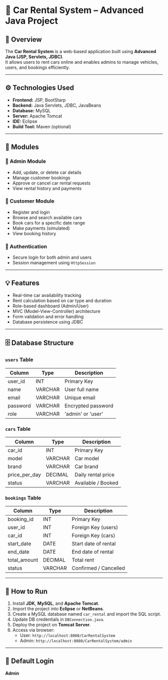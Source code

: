 # 🚗 Car Rental System – Advanced Java Project

## 📘 Overview
The **Car Rental System** is a web-based application built using **Advanced Java (JSP, Servlets, JDBC)**.  
It allows users to rent cars online and enables admins to manage vehicles, users, and bookings efficiently.

---

## ⚙️ Technologies Used
- **Frontend:** JSP, BootStarp
- **Backend:** Java Servlets, JDBC, JavaBeans  
- **Database:** MySQL  
- **Server:** Apache Tomcat  
- **IDE:** Eclipse 
- **Build Tool:** Maven (optional)

---

## 🧩 Modules

### 🔹 Admin Module
- Add, update, or delete car details  
- Manage customer bookings  
- Approve or cancel car rental requests  
- View rental history and payments

### 🔹 Customer Module
- Register and login  
- Browse and search available cars  
- Book cars for a specific date range  
- Make payments (simulated)  
- View booking history

### 🔹 Authentication
- Secure login for both admin and users  
- Session management using `HttpSession`

---

## 💡 Features
- Real-time car availability tracking  
- Rent calculation based on car type and duration  
- Role-based dashboard (Admin/User)  
- MVC (Model-View-Controller) architecture  
- Form validation and error handling  
- Database persistence using JDBC  

---

## 🗄️ Database Structure

### `users` Table
| Column | Type | Description |
|---------|------|-------------|
| user_id | INT | Primary Key |
| name | VARCHAR | User full name |
| email | VARCHAR | Unique email |
| password | VARCHAR | Encrypted password |
| role | VARCHAR | 'admin' or 'user' |

### `cars` Table
| Column | Type | Description |
|---------|------|-------------|
| car_id | INT | Primary Key |
| model | VARCHAR | Car model |
| brand | VARCHAR | Car brand |
| price_per_day | DECIMAL | Daily rental price |
| status | VARCHAR | Available / Booked |

### `bookings` Table
| Column | Type | Description |
|---------|------|-------------|
| booking_id | INT | Primary Key |
| user_id | INT | Foreign Key (users) |
| car_id | INT | Foreign Key (cars) |
| start_date | DATE | Start date of rental |
| end_date | DATE | End date of rental |
| total_amount | DECIMAL | Total rent |
| status | VARCHAR | Confirmed / Cancelled |

---

## 🚀 How to Run

1. Install **JDK**, **MySQL**, and **Apache Tomcat**.  
2. Import the project into **Eclipse** or **NetBeans**.  
3. Create a MySQL database named `car_rental` and import the SQL script.  
4. Update DB credentials in `DBConnection.java`.  
5. Deploy the project on **Tomcat Server**.  
6. Access via browser:  
   - User: `http://localhost:8080/CarRentalSystem`  
   - Admin: `http://localhost:8080/CarRentalSystem/admin`

---

## 🔐 Default Login

**Admin**  
